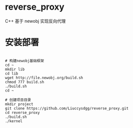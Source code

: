 # reverse_proxy
C++ 基于 newobj 实现反向代理

# 安装部署

```shell

# 构建newobj基础框架
cd ~
mkdir lib
cd lib
wget http://file.newobj.org/build.sh
chmod 777 build.sh
./build.sh
cd ~

# 创建项目目录
mkdir project
git clone https://github.com/Liuccysdgg/reverse_proxy.git
cd reverse_proxy
./build.sh
./kernel

```
